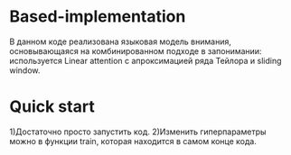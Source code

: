 # Based-implementation
В данном коде реализована языковая модель внимания, основывающаяся на комбинированном подходе в запонимании: используется Linear attention с апроксимацией ряда Тейлора и sliding window.

# Quick start
1)Достаточно просто запустить код.
2)Изменить гиперпараметры можно в функции train, которая находится в самом конце кода.
